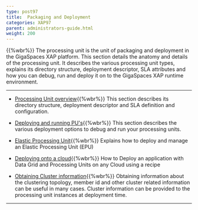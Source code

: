 ```yaml
---
type: post97
title:  Packaging and Deployment
categories: XAP97
parent: administrators-guide.html
weight: 200
---
```



{{%wbr%}}
The processing unit is the unit of packaging and deployment in the GigaSpaces XAP platform.
This section details the anatomy and details of the processing unit. It describes the various processing unit types,  explains its directory structure, deployment descriptor, SLA attributes and how you can debug, run and deploy it on to the GigaSpaces XAP runtime environment.

<hr/>

- [Processing Unit overview](./the-processing-unit-overview.html){{%wbr%}}
This section describes its directory structure, deployment descriptor and SLA definition and configuration.

- [Deploying and running PU's](./deploying-and-running-overview.html){{%wbr%}}
This section describes the various deployment options to debug and run your processing units.

- [Elastic Processing Unit](./elastic-processing-unit.html){{%wbr%}}
Explains how to deploy and manage an Elastic Processing Unit (EPU)

- [Deploying onto a cloud](./deploying-your-application-on-a-cloud.html){{%wbr%}}
How to Deploy an application with Data Grid and Processing Units on any Cloud using a recipe


- [Obtaining Cluster information](./obtaining-cluster-information.html){{%wbr%}}
Obtaining information about the clustering topology, member id and other cluster related information can be useful in many cases. Cluster information can be provided to the processing unit instances at deployment time.




<hr/>




